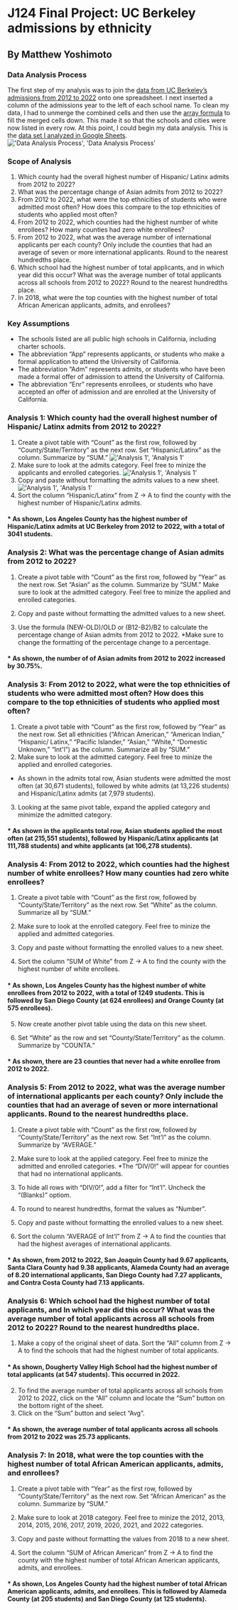 # J124 Final Project: UC Berkeley admissions by ethnicity
## By Matthew Yoshimoto
### Data Analysis Process 
The first step of my analysis was to join the [data from UC Berkeley’s admissions from 2012 to 2022](https://www.google.com/](https://www.universityofcalifornia.edu/about-us/information-center/admissions-source-school)) onto one spreadsheet. I next inserted a column of the admissions year to the left of each school name. To clean my data, I had to unmerge the combined cells and then use the [array formula](https://infoinspired.com/google-docs/spreadsheet/fill-merged-cells-in-google-sheets/) to fill the merged cells down. This made it so that the schools and cities were now listed in every row. At this point, I could begin my data analysis. This is the [data set I analyzed in Google Sheets](https://docs.google.com/spreadsheets/d/1oYrYav8eZLnbJ14ZFdc4DFqpaceefVChhTK2Kuado08/edit#gid=0).  <br/>
!['Data Analysis Process', 'Data Analysis Process'](/1.jpg) <br/>

### Scope of Analysis
1.  Which county had the overall highest number of Hispanic/ Latinx admits from 2012 to 2022? <br/>
2.  What was the percentage change of Asian admits from 2012 to 2022? <br/>
3.  From 2012 to 2022, what were the top ethnicities of students who were admitted most often? How does this compare to the top ethnicities of students who applied most often? <br/>
4.  From 2012 to 2022, which counties had the highest number of white enrollees? How many counties had zero white enrollees?  <br/>
5.  From 2012 to 2022, what was the average number of international applicants per each county? Only include the counties that had an average of seven or more international applicants. Round to the nearest hundredths place.  <br/>
6.  Which school had the highest number of total applicants, and in which year did this occur? What was the average number of total applicants across all schools from 2012 to 2022? Round to the nearest hundredths place.  <br/>
7.  In 2018, what were the top counties with the highest number of total African American applicants, admits, and enrollees? <br/>

### Key Assumptions
*  The schools listed are all public high schools in California, including charter schools. <br/>
*  The abbreviation “App” represents applicants, or students who make a formal application to attend the University of California. <br/>
*  The abbreviation “Adm” represents admits, or students who have been made a formal offer of admission to attend the University of California. <br/>
*  The abbreviation “Enr” represents enrollees, or students who have accepted an offer of admission and are enrolled at the University of California. <br/>

### Analysis 1: Which county had the overall highest number of Hispanic/ Latinx admits from 2012 to 2022? 
1.  Create a pivot table with “Count” as the first row, followed by “County/State/Territory” as the next row. Set “Hispanic/Latinx” as the column. Summarize by “SUM.” 
!['Analysis 1', 'Analysis 1'](/2.jpg)<br/>
2.	Make sure to look at the admits category. Feel free to minize the applicants and enrolled categories.
!['Analysis 1', 'Analysis 1'](/3.jpg)
3.	Copy and paste without formatting the admits values to a new sheet.!['Analysis 1', 'Analysis 1'](/4.jpg)
4.	Sort the column “Hispanic/Latinx” from Z → A to find the county with the highest number of Hispanic/Latinx admits.

#### *  As shown, Los Angeles County has the highest number of Hispanic/Latinx admits at UC Berkeley from 2012 to 2022, with a total of 3041 students. 


### Analysis 2: What was the percentage change of Asian admits from 2012 to 2022?

1.  Create a pivot table with “Count” as the first row, followed by “Year” as the next row. Set “Asian” as the column. Summarize by “SUM.” 
Make sure to look at the admitted category. Feel free to minize the applied and enrolled categories. 

2.  Copy and paste without formatting the admitted values to a new sheet. 

3.  Use the formula (NEW-OLD)/OLD or (B12-B2)/B2 to calculate the percentage change  of Asian admits from 2012 to 2022. *Make sure to change the formatting of the percentage change to a percentage. 

#### *  As shown, the number of of Asian admits from 2012 to 2022 increased by 30.75%. 


### Analysis 3: From 2012 to 2022, what were the top ethnicities of students who were admitted most often? How does this compare to the top ethnicities of students who applied most often?

1.  Create a pivot table with “Count” as the first row, followed by “Year” as the next row. Set all ethnicities (“African American,” “American Indian,” “Hispanic/ Latinx,” “Pacific Islander,” “Asian,” “White,” “Domestic Unknown,” “Int'l”) as the column. Summarize all by “SUM.” 
2.	Make sure to look at the admitted category. Feel free to minize the applied and enrolled categories. 

*	As shown in the admits total row, Asian students were admitted the most often (at 30,671 students), followed by white admits (at 13,226 students) and Hispanic/Latinx admits (at 7,979 students). 

3.  Looking at the same pivot table, expand the applied category and minimize the admitted category. 

#### *  As shown in the applicants total row, Asian students applied the most often (at 215,551 students), followed by Hispanic/Latinx applicants (at 111,788 students) and white applicants (at 106,278 students). 


### Analysis 4: From 2012 to 2022, which counties had the highest number of white enrollees? How many counties had zero white enrollees? 

1.  Create a pivot table with “Count” as the first row, followed by “County/State/Territory” as the next row. Set “White” as the column. Summarize all by “SUM.” 

2.	Make sure to look at the enrolled category. Feel free to minize the applied and admitted categories. 

3.  Copy and paste without formatting the enrolled values to a new sheet. 

4.	Sort the column “SUM of White” from Z → A to find the county with the highest number of white enrollees.

#### *  As shown, Los Angeles County has the highest number of white enrollees from 2012 to 2022, with a total of 1249 students. This is followed by San Diego County (at 624 enrollees) and Orange County (at 575 enrollees). 

5.  Now create another pivot table using the data on this new sheet. 

6.  Set “White” as the row and set “County/State/Territory” as the column. Summarize by “COUNTA.” 

#### *  As shown, there are 23 counties that never had a white enrollee from 2012 to 2022. 


### Analysis 5: From 2012 to 2022, what was the average number of international applicants per each county? Only include the counties that had an average of seven or more international applicants. Round to the nearest hundredths place. 

1.  Create a pivot table with “Count” as the first row, followed by “County/State/Territory” as the next row. Set “Int’l” as the column. Summarize by “AVERAGE.” 
2.  Make sure to look at the applied category. Feel free to minize the admitted and enrolled categories. *The “DIV/0!” will appear for counties that had no international applicants. 

3.  To hide all rows with “DIV/0!”, add a filter for “Int’l”. Uncheck the “(Blanks)” optiom. 


4.  To round to nearest hundredths, format the values as “Number”.
5.  Copy and paste without formatting the enrolled values to a new sheet. 
6.  Sort the column “AVERAGE of Int’l” from Z → A to find the counties that had the highest averages of international applicants. 

#### *  As shown, from 2012 to 2022, San Joaquin County had 9.67 applicants, Santa Clara County had 9.38 applicants, Alameda County had an average of 8.20 international applicants, San Diego County had 7.27 applicants, and Contra Costa County had 7.13 applicants.


### Analysis 6: Which school had the highest number of total applicants, and In which year did this occur? What was the average number of total applicants across all schools from 2012 to 2022? Round to the nearest hundredths place. 

1.  Make a copy of the original sheet of data. Sort the “All” column from Z → A to find the schools that had the highest number of total applicants. 
#### *  As shown, Dougherty Valley High School had the highest number of total applicants (at 547 students). This occurred in 2022. 
2.  To find the average number of total applicants across all schools from 2012 to 2022, click on the “All” column and locate the “Sum” button on the bottom right of the sheet. 
3.  Click on the “Sum” button and select “Avg”. 

#### *  As shown, the average number of total applicants across all schools from 2012 to 2022 was 25.73 applicants. 


### Analysis 7: In 2018, what were the top counties with the highest number of total African American applicants, admits, and enrollees?

1.  Create a pivot table with “Year” as the first row, followed by “County/State/Territory” as the next row. Set “African American” as the column. Summarize by “SUM.” 
2.  Make sure to look at 2018 category. Feel free to minize the 2012, 2013, 2014, 2015, 2016, 2017, 2019, 2020, 2021, and 2022 categories. 
3.  Copy and paste without formatting the values from 2018 to a new sheet. 

4.  Sort the column “SUM of African American” from Z → A to find the county with the highest number of total African American applicants, admits, and enrollees. 
#### *  As shown, Los Angeles County had the highest number of total African American applicants, admits, and enrollees. This is followed by Alameda County (at 205 students) and San Diego County (at 125 students). 
